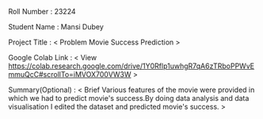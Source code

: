 Roll Number       :   23224 

Student Name      :    Mansi Dubey 

Project Title     :   < Problem Movie Success Prediction >

Google Colab Link :   < View https://colab.research.google.com/drive/1Y0Rflp1uwhgR7qA6zTRboPPWvEmmuQcC#scrollTo=iMVOX700VW3W >

Summary(Optional) :   < Brief Various features of the movie were provided in which we had to predict movie's success.By doing data analysis and data visualisation I edited the dataset and predicted movie's success. >
